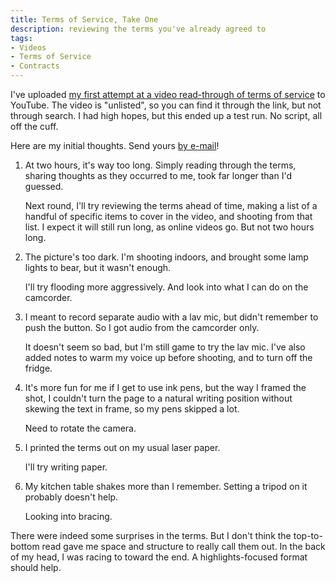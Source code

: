 ```yaml
---
title: Terms of Service, Take One
description: reviewing the terms you've already agreed to
tags:
- Videos
- Terms of Service
- Contracts
---
```


I've uploaded [my first attempt at a video read-through of terms of service](https://www.youtube.com/watch?v=H3H_DvLtrDM) to YouTube.  The video is "unlisted", so you can find it through the link, but not through search.  I had high hopes, but this ended up a test run.  No script, all off the cuff.

Here are my initial thoughts.  Send yours [by e-mail](mailto:kyle@kemitchell.com)!

1.  At two hours, it's way too long.  Simply reading through the terms, sharing thoughts as they occurred to me, took far longer than I'd guessed.

    Next round, I'll try reviewing the terms ahead of time, making a list of a handful of specific items to cover in the video, and shooting from that list.  I expect it will still run long, as online videos go.  But not two hours long.

2.  The picture's too dark.  I'm shooting indoors, and brought some lamp lights to bear, but it wasn't enough.

    I'll try flooding more aggressively.  And look into what I can do on the camcorder.

3.  I meant to record separate audio with a lav mic, but didn't remember to push the button.  So I got audio from the camcorder only.

    It doesn't seem so bad, but I'm still game to try the lav mic.  I've also added notes to warm my voice up before shooting, and to turn off the fridge.

4.  It's more fun for me if I get to use ink pens, but the way I framed the shot, I couldn't turn the page to a natural writing position without skewing the text in frame, so my pens skipped a lot.

    Need to rotate the camera.

5.  I printed the terms out on my usual laser paper.

    I'll try writing paper.

6.  My kitchen table shakes more than I remember.  Setting a tripod on it probably doesn't help.

    Looking into bracing.

There were indeed some surprises in the terms.  But I don't think the top-to-bottom read gave me space and structure to really call them out.  In the back of my head, I was racing to toward the end.  A highlights-focused format should help.
